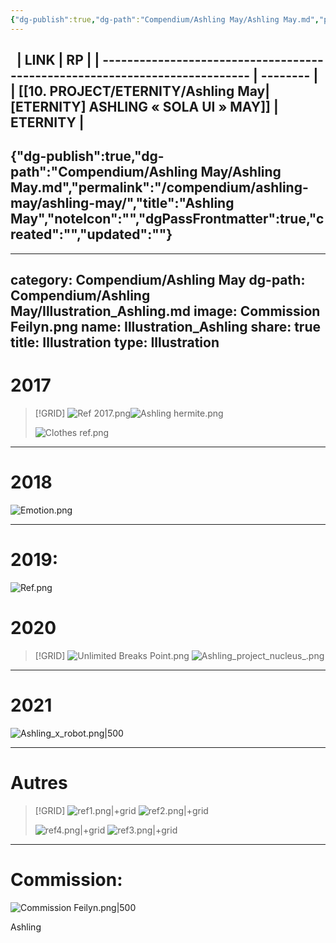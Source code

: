 ```yaml
---
{"dg-publish":true,"dg-path":"Compendium/Ashling May/Ashling May.md","permalink":"/compendium/ashling-may/ashling-may/","title":"Ashling May","noteIcon":"","dgPassFrontmatter":true,"created":"","updated":""}
---
```




$~$
| LINK                                                                        | RP       |
| --------------------------------------------------------------------------- | -------- |
| [[10. PROJECT/ETERNITY/Ashling May\|[ETERNITY] ASHLING « SOLA UI » MAY]] | ETERNITY |
---
{"dg-publish":true,"dg-path":"Compendium/Ashling May/Ashling May.md","permalink":"/compendium/ashling-may/ashling-may/","title":"Ashling May","noteIcon":"","dgPassFrontmatter":true,"created":"","updated":""}
---


<div class="transclusion internal-embed is-loaded"><div class="markdown-embed">



---
category: Compendium/Ashling May
dg-path: Compendium/Ashling May/Illustration_Ashling.md
image: Commission Feilyn.png
name: Illustration_Ashling
share: true
title: Illustration
type: Illustration
---

# 2017

>[!GRID]
>![Ref 2017.png](/img/user/20.%20REFERENCES/22.%20Personnages/Ashling%20May/Illustration/2017/Ref%202017.png)![Ashling hermite.png](/img/user/20.%20REFERENCES/22.%20Personnages/Ashling%20May/Illustration/2017/Ashling%20hermite.png)
>
>![Clothes ref.png](/img/user/20.%20REFERENCES/22.%20Personnages/Ashling%20May/Illustration/2017/Clothes%20ref.png)

---
# 2018
![Emotion.png](/img/user/20.%20REFERENCES/22.%20Personnages/Ashling%20May/Illustration/2018/Emotion.png)

---
# 2019:
![Ref.png](/img/user/20.%20REFERENCES/22.%20Personnages/Ashling%20May/Illustration/2019/Ref.png)

# 2020
>[!GRID]
> ![Unlimited Breaks Point.png](/img/user/20.%20REFERENCES/22.%20Personnages/Ashling%20May/Illustration/2020/Unlimited%20Breaks%20Point.png) ![Ashling_project_nucleus_.png](/img/user/20.%20REFERENCES/22.%20Personnages/Ashling%20May/Illustration/2020/Ashling_project_nucleus_.png)

---
# 2021
![Ashling_x_robot.png|500](/img/user/20.%20REFERENCES/22.%20Personnages/Ashling%20May/Illustration/2021/Ashling_x_robot.png)

---
# Autres
>[!GRID]
>![ref1.png|+grid](/img/user/20.%20REFERENCES/22.%20Personnages/Ashling%20May/Illustration/Autres/ref1.png) ![ref2.png|+grid](/img/user/20.%20REFERENCES/22.%20Personnages/Ashling%20May/Illustration/Autres/ref2.png)
>
>![ref4.png|+grid](/img/user/20.%20REFERENCES/22.%20Personnages/Ashling%20May/Illustration/Autres/ref4.png) ![ref3.png|+grid](/img/user/20.%20REFERENCES/22.%20Personnages/Ashling%20May/Illustration/Autres/ref3.png)


---

# Commission:
![Commission Feilyn.png|500](/img/user/20.%20REFERENCES/22.%20Personnages/Ashling%20May/Illustration/Commission/Commission%20Feilyn.png)

</div></div>



Ashling